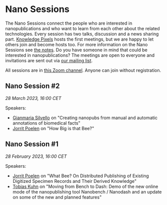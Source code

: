 # Nano Sessions

The Nano Sessions connect the people who are interested in nanopublications and who want to learn from each other about the related technologies. Every session has two talks, discussion and a news sharing part. [Knowledge Pixels](https://knowledgepixels.com/) hosts the first meetings, but we are happy to let others join and become hosts too. For more information on the Nano Sessions see [the notes](https://docs.google.com/document/d/1-0aImR4bFHmay8j6bSFgIDi9sw01KXdmYw9szyhAWmY/edit#). 
Do you have someone in mind that could be interested in nanopublications? The meetings are open to everyone and invitations are sent out via [our mailing list](https://groups.google.com/g/nanopub-users/).

All sessions are in [this Zoom channel](https://vu-live.zoom.us/j/97176002956?pwd=UHh5MGJWNHpEcFZKbTA0Kzcrc29TQT09). Anyone can join without registration.

## Nano Session #2

_28 March 2023, 16:00 CET_

Speakers:

- [Gianmaria Silvello](http://www.dei.unipd.it/~silvello/) on "Creating nanopubs from manual and automatic annotations of biomedical facts"
- [Jorrit Poelen](https://jhpoelen.nl) on "How Big is that Bee?"

## Nano Session #1

_28 February 2023, 16:00 CET_

Speakers:

- [Jorrit Poelen](https://jhpoelen.nl) on "What Bee? On Distributed Publishing of Existing Digitized Specimen Records and Their Derived Knowledge"
- [Tobias Kuhn](https://tkuhn.org) on "Moving from Bench to Dash: Demo of the new online mode of the nanopublishing tool Nanobench / Nanodash and an update on some of the new and planned features"
